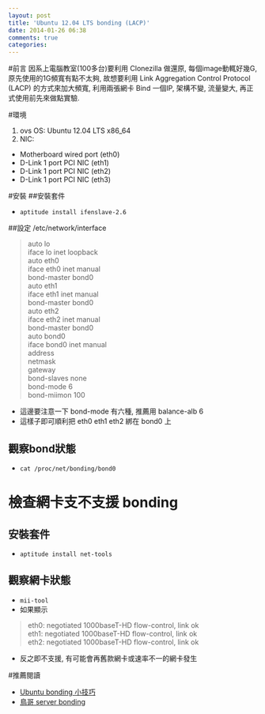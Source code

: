 ```yaml
---
layout: post
title: 'Ubuntu 12.04 LTS bonding (LACP)'
date: 2014-01-26 06:38
comments: true
categories: 
---
```

#前言
因系上電腦教室(100多台)要利用 Clonezilla 做還原, 每個image動輒好幾G, 原先使用的1G頻寬有點不太夠, 故想要利用 Link Aggregation Control Protocol (LACP) 的方式來加大頻寬, 利用兩張網卡 Bind 一個IP, 架構不變, 流量變大, 再正式使用前先來做點實驗.

#環境
1. ovs OS: Ubuntu 12.04 LTS x86_64 
2. NIC: 
 * Motherboard wired port (eth0)
 * D-Link 1 port PCI NIC  (eth1)
 * D-Link 1 port PCI NIC  (eth2)
 * D-Link 1 port PCI NIC  (eth3)

#安裝
##安裝套件
* ``` aptitude install ifenslave-2.6 ```

##設定 /etc/network/interface

> auto lo  
iface lo inet loopback  
auto eth0  
iface eth0 inet manual  
bond-master bond0  
auto eth1  
iface eth1 inet manual  
bond-master bond0  
auto eth2  
iface eth2 inet manual  
bond-master bond0  
auto bond0  
iface bond0 inet manual  
address <your ip>  
netmask <your netmask>  
gateway <your gateway ip>  
bond-slaves none  
bond-mode 6  
bond-miimon 100  

* 這邊要注意一下 bond-mode 有六種, 推薦用 balance-alb 6
* 這樣子即可順利把 eth0 eth1 eth2 綁在 bond0 上

## 觀察bond狀態

* ```cat /proc/net/bonding/bond0```

# 檢查網卡支不支援 bonding 

## 安裝套件
* ```aptitude install net-tools```

## 觀察網卡狀態
* ```mii-tool```	
* 如果顯示 
> eth0: negotiated 1000baseT-HD flow-control, link ok  
eth1: negotiated 1000baseT-HD flow-control, link ok  
eth2: negotiated 1000baseT-HD flow-control, link ok  

* 反之即不支援, 有可能會再舊款網卡或速率不一的網卡發生

#推薦閱讀
* [Ubuntu bonding 小技巧](http://www.geego.com.tw/technical-discussion-forum/tech-tips-the-tips-of-ubuntu-bonding-ubuntu-%E5%B0%8F%E6%8A%80%E5%B7%A7)
* [鳥哥 server bonding](http://linux.vbird.org/linux_enterprise/0110network.php#server_bonding)
